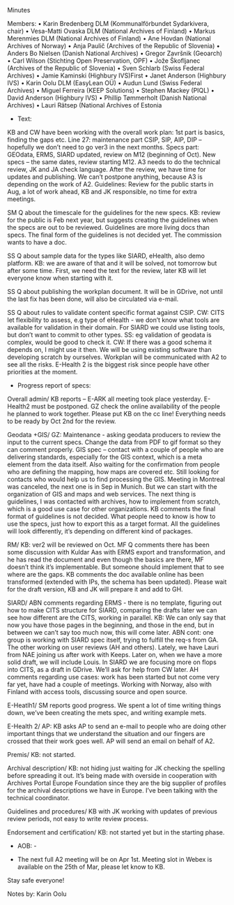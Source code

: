 Minutes

Members:
•	Karin Bredenberg DLM (Kommunalförbundet Sydarkivera, chair)
•	Vesa-Matti Ovaska DLM (National Archives of Finland)
•	Markus Merenmies DLM (National Archives of Finland)
•	Ane Hovdan (National Archives of Norway)
•	Anja Paulič (Archives of the Republic of Slovenia) 
•	Anders Bo Nielsen (Danish National Archives)
•	Gregor Završnik (Geoarch)
•	Carl Wilson (Stichting Open Preservation, OPF)
•	Jože Škofljanec (Archives of the Republic of Slovenia)
•	Sven Schlarb (Swiss Federal Archives)
•	Jamie Kaminski (Highbury IVS)First 
•	Janet Anderson (Highbury IVS)
•	Karin Oolu DLM (EasyLean OÜ)
•	Audun Lund (Swiss Federal Archives)
•	Miguel Ferreira (KEEP Solutions)
•	Stephen Mackey (PIQL)
•	David Anderson (Highbury IVS)
•	Phillip Tømmerholt (Danish National Archives)
•	Lauri Rätsep (National Archives of Estonia 

- Text:

KB and CW have been working with the overall work plan: 1st part is basics, finding the gaps etc. Line 27: maintenance part CSIP, SIP, AIP, DIP – hopefully we don’t need to go ver3 in the next months. Specs part:  GEOdata, ERMS, SIARD updated, review on M12 (beginning of Oct). New specs – the same dates, review starting M12. A3 needs to do the technical review, JK and JA check language. After the review, we have time for updates and publishing. We can’t postpone anything, because A3 is depending on the work of A2. Guidelines: Review for the public starts in Aug, a lot of work ahead, KB and JK responsible, no time for extra meetings. 

SM Q about the timescale for the guidelines for the new specs. KB: review for the public is Feb next year, but suggests creating the guidelines when the specs are out to be reviewed. Guidelines are more living docs than specs. The final form of the guidelines is not decided yet. The commission wants to have a doc. 

SS Q about sample data for the types like SIARD, eHealth, also demo platform. KB: we are aware of that and it will be solved, not tomorrow but after some time. First, we need the text for the review, later KB will let everyone know when starting with it.

SS Q about publishing the workplan document. It will be in GDrive, not until the last fix has been done, will also be circulated via e-mail. 

SS Q about rules to validate content specific format against CSIP. CW: CITS let flexibility to assess, e.g type of eHealth - we don’t know what tools are available for validation in their domain. For SIARD we could use listing tools, but don’t want to commit to other types. SS: eg validation of geodata is complex, would be good to check it. CW: If there was a good schema it depends on, I might use it then. We will be using existing software than developing scratch by ourselves. 
Workplan will be communicated with A2 to see all the risks. E-Health 2 is the biggest risk since people have other priorities at the moment.  

- Progress report of specs:

Overall admin/ KB reports – E-ARK all meeting took place yesterday. E-Health2 must be postponed. GZ check the online availability of the people he planned to work together. Please put KB on the cc line! Everything needs to be ready by Oct 2nd for the review.

Geodata +GIS/ GZ: Maintenance - asking geodata producers to review the input to the current specs. Change the data from PDF to gif format so they can comment properly. GIS spec – contact with a couple of people who are delivering standards, especially for the GIS context, which is a meta element from the data itself. Also waiting for the confirmation from people who are defining the mapping, how maps are covered etc. Still looking for contacts who would help us to find processing the GIS. Meeting in Montreal was canceled, the next one is in Sep in Munich. But we can start with the organization of GIS and maps and web services. The next thing is guidelines, I was contacted with archives, how to implement from scratch, which is a good use case for other organizations. KB comments the final format of guidelines is not decided. What people need to know is how to use the specs, just how to export this as a target format.  All the guidelines will look differently, it’s depending on different kind of packages. 

RM/ KB: ver2 will be reviewed on Oct. MF Q comments there has been some discussion with Kuldar Aas with ERMS export and transformation, and he has read the document and even though the basics are there, MF doesn’t think it’s implementable. But someone should implement that to see where are the gaps. KB comments the doc available online has been transformed (extended with IPs, the schema has been updated). Please wait for the draft version, KB and JK will prepare it and add to GH. 

SIARD/ ABN comments regarding ERMS - there is no template, figuring out how to make CITS structure for SIARD, comparing the drafts later we can see how different are the CITS, working in parallel. KB: We can only say that now you have those pages in the beginning, and those in the end, but in between we can’t say too much now, this will come later. 
ABN cont: one group is working with SIARD spec itself, trying to fulfill the req-s from GA. The other working on user reviews (AH and others). Lately, we have Lauri from NAE joining us after work with Keeps. Later on, when we have a more solid draft, we will include Louis. In SIARD we are focusing more on flops into CITS, as a draft in GDrive. We’ll ask for help from CW later. AH comments regarding use cases: work has been started but not come very far yet, have had a couple of meetings. Working with Norway, also with Finland with access tools, discussing source and open source. 

E-Heatlh1/ SM reports good progress. We spent a lot of time writing things down, we’ve been creating the mets spec, and writing example mets.

E-Health 2/ AP: KB asks AP to send an e-mail to people who are doing other important things that we understand the situation and our fingers are crossed that their work goes well. AP will send an email on behalf of A2. 

Premis/ KB: not started. 

Archival description/ KB: not hiding just waiting for JK checking the spelling before spreading it out. It’s being made with overside in cooperation with Archives Portal Europe Foundation since they are the big supplier of profiles for the archival descriptions we have in Europe. I’ve been talking with the technical coordinator.

Guidelines and procedures/ KB with JK working with updates of previous review periods, not easy to write review process.  

Endorsement and certification/ KB: not started yet but in the starting phase. 

- AOB: - 

- The next full A2 meeting will be on Apr 1st. Meeting slot in Webex is available on the 25th of Mar, please let know to KB.

Stay safe everyone!  

Notes by: Karin Oolu
